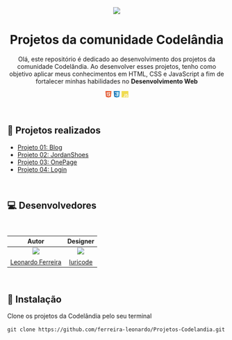 <div align="center"> 

<img width="125" src="https://raw.githubusercontent.com/iuricode/iuricode/6f53be9b4b6e6bb84b5276b8817c18a05adb78d5/ilus-code.svg">

<h1>Projetos da comunidade Codelândia</h1>

<p>Olá, este repositório é dedicado ao desenvolvimento dos projetos da comunidade Codelândia. Ao desenvolver esses projetos, tenho como objetivo aplicar meus conhecimentos em HTML, CSS e JavaScript a fim de fortalecer minhas habilidades no <strong>Desenvolvimento Web</strong></p>

<img width="3%" src="https://raw.githubusercontent.com/devicons/devicon/master/icons/html5/html5-original.svg"> <img width="3%" src="https://raw.githubusercontent.com/devicons/devicon/master/icons/css3/css3-original.svg"> <img width="3%" src="https://raw.githubusercontent.com/devicons/devicon/master/icons/javascript/javascript-plain.svg">
</div>

<br>

<h2>📂 Projetos realizados</h2>

<ul>

<li><a href="https://1-projeto-blog.pages.dev/">Projeto 01: Blog</a></li>
<li><a href="https://2-projeto-jordanshoes.pages.dev/">Projeto 02: JordanShoes</a></li>
<li><a href="https://3-projeto-onepage.pages.dev/">Projeto 03: OnePage</a></li>
<li><a href="https://4-projeto-tela-de-login.pages.dev/">Projeto 04: Login</a></li>

</ul>

<br>

<h2>💻 Desenvolvedores </h2> <br>

| Autor | Designer |
| :----: | :----: | 
|<img src="https://media-exp1.licdn.com/dms/image/D4D03AQGpi61XUlSiNg/profile-displayphoto-shrink_200_200/0/1670171733637?e=1675900800&v=beta&t=4sVUcc43N3poHq2dIy0-ZmWU3qMuGa0zO7sE8WNsNwE" width="125px"> | <img src="https://avatars.githubusercontent.com/u/31936044?v=4" width="125px">|
|<a href="https://www.linkedin.com/in/leonardoferreiralima/">Leonardo Ferreira</a> | <a href="https://www.linkedin.com/in/iuricode/">Iuricode</a> |

<br>

<h2>💾 Instalação </h2>

Clone os projetos da Codelândia pelo seu terminal
  ```
  git clone https://github.com/ferreira-leonardo/Projetos-Codelandia.git
  ```
